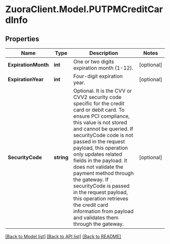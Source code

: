 # ZuoraClient.Model.PUTPMCreditCardInfo

## Properties

Name | Type | Description | Notes
------------ | ------------- | ------------- | -------------
**ExpirationMonth** | **int** | One or two digits expiration month (1-12).           | [optional] 
**ExpirationYear** | **int** | Four-digit expiration year.  | [optional] 
**SecurityCode** | **string** | Optional. It is the CVV or CVV2 security code specific for the credit card or debit card. To ensure PCI compliance, this value is not stored and cannot be queried.   If securityCode code is not passed in the request payload, this operation only updates related fields in the payload. It does not validate the payment method through the gateway.  If securityCode is passed in the request payload, this operation retrieves the credit card information from payload and validates them through the gateway.  | [optional] 

[[Back to Model list]](../README.md#documentation-for-models) [[Back to API list]](../README.md#documentation-for-api-endpoints) [[Back to README]](../README.md)

